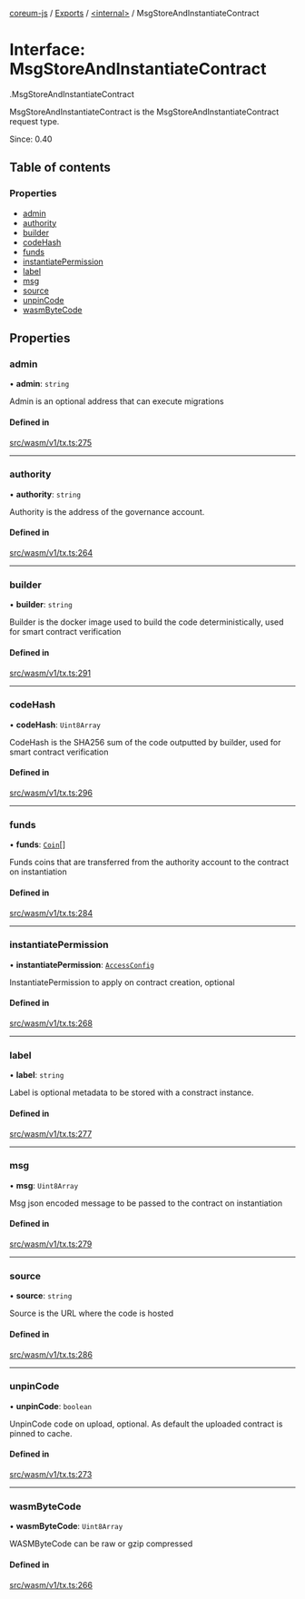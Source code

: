 [coreum-js](../README.md) / [Exports](../modules.md) / [<internal\>](../modules/internal_.md) / MsgStoreAndInstantiateContract

# Interface: MsgStoreAndInstantiateContract

[<internal>](../modules/internal_.md).MsgStoreAndInstantiateContract

MsgStoreAndInstantiateContract is the MsgStoreAndInstantiateContract
request type.

Since: 0.40

## Table of contents

### Properties

- [admin](internal_.MsgStoreAndInstantiateContract.md#admin)
- [authority](internal_.MsgStoreAndInstantiateContract.md#authority)
- [builder](internal_.MsgStoreAndInstantiateContract.md#builder)
- [codeHash](internal_.MsgStoreAndInstantiateContract.md#codehash)
- [funds](internal_.MsgStoreAndInstantiateContract.md#funds)
- [instantiatePermission](internal_.MsgStoreAndInstantiateContract.md#instantiatepermission)
- [label](internal_.MsgStoreAndInstantiateContract.md#label)
- [msg](internal_.MsgStoreAndInstantiateContract.md#msg)
- [source](internal_.MsgStoreAndInstantiateContract.md#source)
- [unpinCode](internal_.MsgStoreAndInstantiateContract.md#unpincode)
- [wasmByteCode](internal_.MsgStoreAndInstantiateContract.md#wasmbytecode)

## Properties

### admin

• **admin**: `string`

Admin is an optional address that can execute migrations

#### Defined in

[src/wasm/v1/tx.ts:275](https://github.com/CooperFoundation/coreum-js/blob/1aa4fb5/src/wasm/v1/tx.ts#L275)

___

### authority

• **authority**: `string`

Authority is the address of the governance account.

#### Defined in

[src/wasm/v1/tx.ts:264](https://github.com/CooperFoundation/coreum-js/blob/1aa4fb5/src/wasm/v1/tx.ts#L264)

___

### builder

• **builder**: `string`

Builder is the docker image used to build the code deterministically, used
for smart contract verification

#### Defined in

[src/wasm/v1/tx.ts:291](https://github.com/CooperFoundation/coreum-js/blob/1aa4fb5/src/wasm/v1/tx.ts#L291)

___

### codeHash

• **codeHash**: `Uint8Array`

CodeHash is the SHA256 sum of the code outputted by builder, used for smart
contract verification

#### Defined in

[src/wasm/v1/tx.ts:296](https://github.com/CooperFoundation/coreum-js/blob/1aa4fb5/src/wasm/v1/tx.ts#L296)

___

### funds

• **funds**: [`Coin`](../modules/internal_.md#coin)[]

Funds coins that are transferred from the authority account to the contract
on instantiation

#### Defined in

[src/wasm/v1/tx.ts:284](https://github.com/CooperFoundation/coreum-js/blob/1aa4fb5/src/wasm/v1/tx.ts#L284)

___

### instantiatePermission

• **instantiatePermission**: [`AccessConfig`](../modules/internal_.md#accessconfig)

InstantiatePermission to apply on contract creation, optional

#### Defined in

[src/wasm/v1/tx.ts:268](https://github.com/CooperFoundation/coreum-js/blob/1aa4fb5/src/wasm/v1/tx.ts#L268)

___

### label

• **label**: `string`

Label is optional metadata to be stored with a constract instance.

#### Defined in

[src/wasm/v1/tx.ts:277](https://github.com/CooperFoundation/coreum-js/blob/1aa4fb5/src/wasm/v1/tx.ts#L277)

___

### msg

• **msg**: `Uint8Array`

Msg json encoded message to be passed to the contract on instantiation

#### Defined in

[src/wasm/v1/tx.ts:279](https://github.com/CooperFoundation/coreum-js/blob/1aa4fb5/src/wasm/v1/tx.ts#L279)

___

### source

• **source**: `string`

Source is the URL where the code is hosted

#### Defined in

[src/wasm/v1/tx.ts:286](https://github.com/CooperFoundation/coreum-js/blob/1aa4fb5/src/wasm/v1/tx.ts#L286)

___

### unpinCode

• **unpinCode**: `boolean`

UnpinCode code on upload, optional. As default the uploaded contract is
pinned to cache.

#### Defined in

[src/wasm/v1/tx.ts:273](https://github.com/CooperFoundation/coreum-js/blob/1aa4fb5/src/wasm/v1/tx.ts#L273)

___

### wasmByteCode

• **wasmByteCode**: `Uint8Array`

WASMByteCode can be raw or gzip compressed

#### Defined in

[src/wasm/v1/tx.ts:266](https://github.com/CooperFoundation/coreum-js/blob/1aa4fb5/src/wasm/v1/tx.ts#L266)
